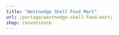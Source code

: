 ```yaml
---
title: "Westnedge Shell Food Mart"
url: /portage/westnedge-shell-food-mart/
shop: convenience
---
```

